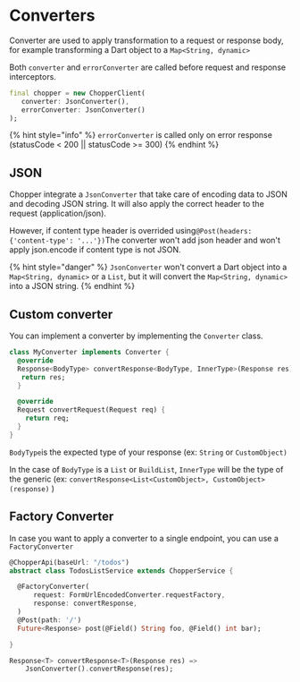 # Converters

Converter are used to apply transformation to a request or response body, for example transforming a Dart object to a `Map<String, dynamic>`

Both `converter` and `errorConverter` are called before request and response interceptors.

```dart
final chopper = new ChopperClient(
   converter: JsonConverter(),
   errorConverter: JsonConverter()
);
```

{% hint style="info" %}
`errorConverter` is called only on error response \(statusCode &lt; 200 \|\| statusCode &gt;= 300\)
{% endhint %}

## JSON

Chopper integrate a `JsonConverter` that take care of encoding data to JSON and decoding JSON string. It will also apply the correct header to the request \(application/json\).

However, if content type header is overrided using`@Post(headers: {'content-type': '...'})`The converter won't add json header and won't apply json.encode if content type is not JSON.

{% hint style="danger" %}
`JsonConverter` won't convert a Dart object into a `Map<String, dynamic>` or a `List`, but it will convert the `Map<String, dynamic>` into a JSON string.
{% endhint %}

## Custom converter

You can implement a converter by implementing the `Converter` class.

```dart
class MyConverter implements Converter {
  @override
  Response<BodyType> convertResponse<BodyType, InnerType>(Response res) {
   return res;
  }

  @override
  Request convertRequest(Request req) {
    return req;
  }
}
```

`BodyType`is the expected type of your response \(ex: `String` or `CustomObject)`

 In the case of `BodyType` is a `List` or `BuildList`, `InnerType` will be the type of the generic \(ex: `convertResponse<List<CustomObject>, CustomObject>(response)` \)

## Factory Converter

In case you want to apply a converter to a single endpoint, you can use a `FactoryConverter`

```dart
@ChopperApi(baseUrl: "/todos")
abstract class TodosListService extends ChopperService {

  @FactoryConverter(
      request: FormUrlEncodedConverter.requestFactory,
      response: convertResponse,
  )
  @Post(path: '/')
  Future<Response> post(@Field() String foo, @Field() int bar);

}

Response<T> convertResponse<T>(Response res) => 
    JsonConverter().convertResponse(res);
```

